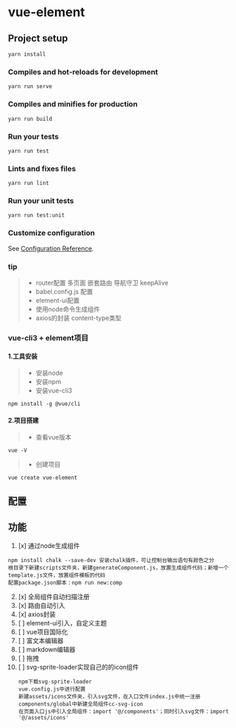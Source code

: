 # vue-element

## Project setup
```
yarn install
```

### Compiles and hot-reloads for development
```
yarn run serve
```

### Compiles and minifies for production
```
yarn run build
```

### Run your tests
```
yarn run test
```

### Lints and fixes files
```
yarn run lint
```

### Run your unit tests
```
yarn run test:unit
```

### Customize configuration
See [Configuration Reference](https://cli.vuejs.org/config/).

### tip
> * router配置 多页面 嵌套路由 导航守卫 keepAlive
> * babel.config.js 配置
> * element-ui配置
> * 使用node命令生成组件
> * axios的封装  content-type类型

### vue-cli3 + element项目
#### 1.工具安装
> * 安装node
> * 安装npm
> * 安装vue-cli3
```
npm install -g @vue/cli
```
#### 2.项目搭建
> * 查看vue版本
```
vue -V
```
> * 创建项目
```
vue create vue-element
```
## 配置

## 功能
1. [x] 通过node生成组件
```
npm install chalk --save-dev 安装chalk插件，可让控制台输出语句有颜色之分
根目录下新建scripts文件夹，新建generateComponent.js，放置生成组件代码；新增一个template.js文件，放置组件模板的代码
配置package.json脚本：npm run new:comp

```
2. [x] 全局组件自动扫描注册
3. [x] 路由自动引入
4. [x] axios封装
5. [ ] element-ui引入，自定义主题
6. [ ] vue项目国际化
7. [ ] 富文本编辑器
8. [ ] markdown编辑器
9. [ ] 拖拽
10. [ ] svg-sprite-loader实现自己的的icon组件
    ```
    npm下载svg-sprite-loader
    vue.config.js中进行配置
    新建assets/icons文件夹，引入svg文件，在入口文件index.js中统一注册
    components/global中新建全局组件cc-svg-icon
    在页面入口js中引入全局组件：import '@/components'；同时引入svg文件：import '@/assets/icons'

    ```

